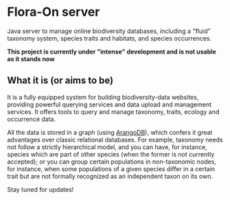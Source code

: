 # Flora-On server
Java server to manage online biodiversity databases, including a "fluid" taxonomy system, species traits and habitats, and species occurrences.

**This project is currently under "intense" development and is not usable as it stands now**
## What it is (or aims to be)
It is a fully equipped system for building biodiversity-data websites, providing powerful querying services and data upload and management services. It offers tools to query and manage taxonomy, traits, ecology and occurrence data.

All the data is stored in a graph (using [ArangoDB](http://www.arangodb.com/)), which confers it great advantages over classic relational databases. For example, taxonomy needs not follow a strictly hierarchical model, and you can have, for instance, species which are part of other species (when the former is not currently accepted); or you can group certain populations in non-taxonomic nodes, for instance, when some populations of a given species differ in a certain trait but are not formally recognized as an independent taxon on its own.

Stay tuned for updates!
